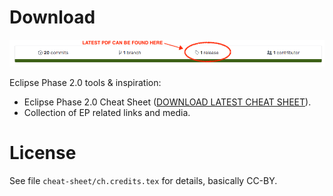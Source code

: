 
# Download

![Latest Release](/gfx/latest-release-r1.png)

Eclipse Phase 2.0 tools & inspiration:

* Eclipse Phase 2.0 Cheat Sheet ([DOWNLOAD LATEST CHEAT SHEET](https://github.com/ralfbiedert/eclipse-phase-2-tools/releases)).
* Collection of EP related links and media.



# License

See file `cheat-sheet/ch.credits.tex` for details,  basically CC-BY.
